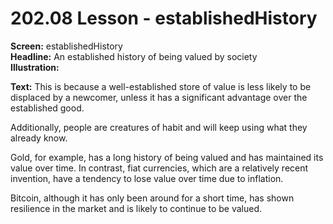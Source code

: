 # 202.08 Lesson - establishedHistory

**Screen:** establishedHistory\
**Headline:** An established history of being valued by society\
**Illustration:**

**Text:** This is because a well-established store of value is less likely to be displaced by a newcomer, unless it has a significant advantage over the established good.&#x20;

Additionally, people are creatures of habit and will keep using what they already know.&#x20;

Gold, for example, has a long history of being valued and has maintained its value over time. In contrast, fiat currencies, which are a relatively recent invention, have a tendency to lose value over time due to inflation.&#x20;

Bitcoin, although it has only been around for a short time, has shown resilience in the market and is likely to continue to be valued.&#x20;
